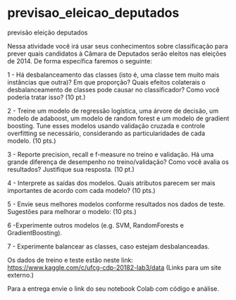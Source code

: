 # previsao_eleicao_deputados
previsão eleição deputados

Nessa atividade você irá usar seus conhecimentos sobre classificação para prever quais candidatos à Câmara de Deputados serão eleitos nas eleições de 2014. De forma específica faremos o seguinte:

1 - Há desbalanceamento das classes (isto é, uma classe tem muito mais instâncias que outra)? Em que proporção? Quais efeitos colaterais o desbalanceamento de classes pode causar no classificador? Como você poderia tratar isso? (10 pt.)

2 - Treine um modelo de regressão logística, uma árvore de decisão, um modelo de adaboost, um modelo de random forest e um modelo de gradient boosting. Tune esses modelos usando validação cruzada e controle overfitting se necessário, considerando as particularidades de cada modelo.  (10 pts.)

3 - Reporte precision, recall e  f-measure  no treino e validação. Há uma grande diferença de desempenho no treino/validação?  Como você avalia os resultados? Justifique sua resposta. (10 pt.)

4 - Interprete as saídas dos modelos. Quais atributos parecem ser mais importantes de acordo com cada modelo? (10 pts.)

5 - Envie seus melhores modelos conforme resultados nos dados de teste. Sugestões para melhorar o modelo: (10 pts.)

6 -Experimente outros modelos (e.g. SVM, RandomForests e GradientBoosting).

7 - Experimente balancear as classes,  caso estejam desbalanceadas.

Os dados de treino e teste estão neste link: https://www.kaggle.com/c/ufcg-cdp-20182-lab3/data (Links para um site externo.)

Para a entrega envie o link do seu notebook Colab com código e análise.